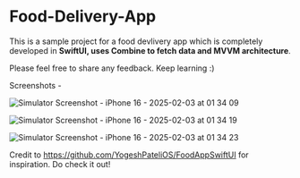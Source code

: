# Food-Delivery-App

This is a sample project for a food devlivery app which is completely developed in **SwiftUI, uses Combine to fetch data and MVVM architecture**. 

Please feel free to share any feedback. Keep learning :) 

Screenshots - 

![Simulator Screenshot - iPhone 16 - 2025-02-03 at 01 34 09](https://github.com/user-attachments/assets/312c3b12-6a5b-4cda-b61c-86f4a0b79587)

![Simulator Screenshot - iPhone 16 - 2025-02-03 at 01 34 19](https://github.com/user-attachments/assets/5b114fde-2401-4358-963f-c948bbeed6ae)

![Simulator Screenshot - iPhone 16 - 2025-02-03 at 01 34 23](https://github.com/user-attachments/assets/9da1f792-4598-4308-aaf3-bccc20681403)

Credit to https://github.com/YogeshPateliOS/FoodAppSwiftUI for inspiration. Do check it out! 
